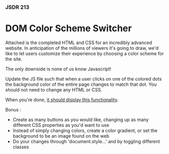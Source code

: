 ### JSDR 213

# DOM Color Scheme Switcher

Attached is the completed HTML and CSS for an incredibly advanced website. In anticipation of the millions of viewers it's going to draw, we'd like to let users customize their experience by choosing a color scheme for the site.

The only downside is none of us know Javascript!

Update the JS file such that when a user clicks on one of the colored dots the background color of the entire page changes to match that dot. You should not need to change any HTML or CSS.

When you're done, [it should display this functionality](https://git.generalassemb.ly/pages/ga-wdi-exercises/color-scheme-switcher/).


Bonus : 
- Create as many buttons as you would like, changing up as many different CSS properties as you'd want to use
- Instead of simply changing colors, create a color gradient, or set the background to be an image found on the web
- Do your changes through 'document.style...' and by toggling different classes
